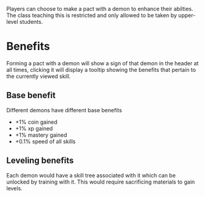 Players can choose to make a pact with a demon to enhance their abilties. The class teaching this is restricted and only allowed to be taken by upper-level students.

# Benefits
Forming a pact with a demon will show a sign of that demon in the header at all times, clicking it will display a tooltip showing the benefits that pertain to the currently viewed skill. 

## Base benefit
Different demons have different base benefits
* +1% coin gained
* +1% xp gained
* +1% mastery gained
* +0.1% speed of all skills

## Leveling benefits
Each demon would have a skill tree associated with it which can be unlocked by training with it. This would require sacrificing materials to gain levels. 